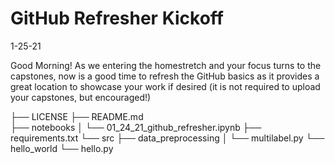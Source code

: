 # GitHub Refresher Kickoff #
1-25-21

Good Morning!  As we entering the homestretch and your focus turns to the capstones, now is a good time to refresh the GitHub basics as it provides a great location to showcase your work if desired (it is not required to upload your capstones, but encouraged!)

├── LICENSE
├── README.md   
├── notebooks
│   └── 01_24_21_github_refresher.ipynb
├── requirements.txt
└── src
    ├── data_preprocessing
    │   └── multilabel.py
    └── hello_world
        └── hello.py
